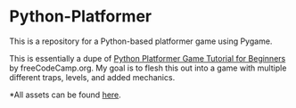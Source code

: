 # Python-Platformer
This is a repository for a Python-based platformer game using Pygame. 

This is essentially a dupe of [Python Platformer Game Tutorial for Beginners](https://www.youtube.com/watch?v=6gLeplbqtqg) by freeCodeCamp.org.
My goal is to flesh this out into a game with multiple different traps, levels, and added mechanics. 

*All assets can be found [here](https://github.com/techwithtim/Python-Platformer/tree/main/assets).

